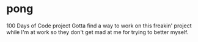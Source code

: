 # pong
100 Days of Code project
Gotta find a way to work on this freakin' project while I'm at work so they don't get mad at me for trying to better myself.
